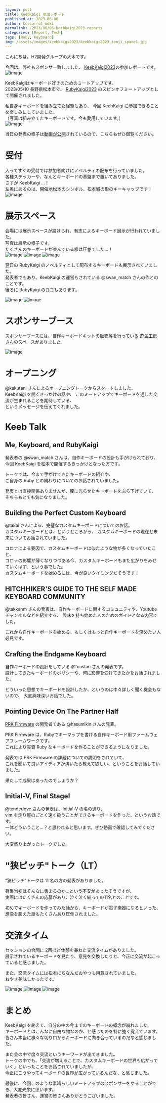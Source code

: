 ```yaml
---
layout: post
title: KeebKaigi 参加レポート
published_at: 2023-06-06
author: kcscarrot-ooki
permalink: /2023/06/06-keebkaigi2023-reports
categories: [Report, Tech]
tags: [Ruby, Keyboard]
img: /assets/images/keebkaigi2023/keebkaigi2023_tenji_space1.jpg
---
```


こんにちは。H2開発グループの大木です。  

今回は、弊社もスポンサー致しました、
[KeebKaigi2023](https://keebkaigi.org/2023/)の参加レポートです。  
![image](/assets/images/keebkaigi2023/keebkaigi2023_sponsors.jpg)

KeebKaigiはキーボード好きのためのミートアップです。  
2023/05/10 長野県松本市で、
[RubyKaigi2023](https://rubykaigi.org/2023) のスピンオフミートアップとして開催されました。  

私自身キーボードを組み立てた経験もあり、
今回 KeebKaigi に参加できることを楽しみにしていました。  
（写真は組み立てたキーボードです。今も愛用しています。）  
![image](/assets/images/keebkaigi2023/keebkaigi2023_my_key.jpg)


当日の発表の様子は[動画が公開](https://www.youtube.com/watch?v=Lk3-5ceJz4Y&t=1s)されているので、こちらもぜひ御覧ください。

# 受付
入ってすぐの受付では参加者向けにノベルティの配布を行っていました。  
各種ステッカーや、なんとキーボードの基盤まで置いてありました。  
さすが KeebKaigi …！  
左奥にあるのは、開催地松本のシンボル、松本城の形のキーキャップです！  
![image](/assets/images/keebkaigi2023/keebkaigi2023_reception.JPG)

# 展示スペース
会場には展示スペースが設けられ、有志によるキーボード展示が行われていました。  
写真は展示の様子です。  
たくさんのキーボードが並んでいる様は圧巻でした…！  
![image](/assets/images/keebkaigi2023/keebkaigi2023_tenji_space1.jpg)
![image](/assets/images/keebkaigi2023/keebkaigi2023_tenji_space2.jpg)
![image](/assets/images/keebkaigi2023/keebkaigi2023_tenji_space3.jpg)

翌日の RubyKaigi のノベルティとして配布するキーボードも展示されていました。  
発表者でもあり、KeebKaigi の運営もされている @swan_match さんの作とのことです。  
後ろに RubyKaigi のロゴもあります。

![image](/assets/images/keebkaigi2023/keebkaigi2023_rubykaigi_key1.jpg)
![image](/assets/images/keebkaigi2023/keebkaigi2023_rubykaigi_key2.jpg)


# スポンサーブース
スポンサーブースには、自作キーボードキットの販売等を行っている [遊舎工房さん](https://yushakobo.jp/)のスペースがありました。  

![image](/assets/images/keebkaigi2023/keebkaigi2023_yuusha.jpg)


# オープニング
@kakutani さんによるオープニングトークからスタートしました。  
KeebKaigi を開くきっかけの話や、
このミートアップでキーボードを通した交流が生まれることを期待している、  
というメッセージを伝えてくれました。

# Keeb Talk
## Me, Keyboard, and RubyKaigi
発表者の @swan_match さんは、自作キーボードの設計も手がけられており、  
今回 KeebKaigi を松本で開催するきっかけとなった方です。  

トークでは、今まで手がけてきたキーボードの紹介や、  
ご自身の Ruby との関わりについてのお話されていました。  

発表とは直接関係ありませんが、腰に光らせたキーボードをぶら下げていて、  
そちらもとても気になりました。  

## Building the Perfect Custom Keyboard
@takai さんによる、完璧なカスタムキーボードについてのお話。  
カスタムキーボードとは、というところから、
カスタムキーボードの現在と未来についてお話されていました。  

コロナによる要因で、カスタムキーボードは似たような物が多くなっていたこと、  
コロナの影響が薄くなりつつある今、カスタムキーボードもまた広がりをみせていくはず、という事でした。  
カスタムキーボードを始めるには、今が良いタイミングだそうです！


## HITCHHIKER'S GUIDE TO THE SELF MADE KEYBOARD COMMUNITY
@takkanm さんの発表は、自作キーボードに関するコミュニティや、Youtube チャンネルなどを紹介する、
興味を持ち始めた人のためのガイドとなる内容でした。  

これから自作キーボードを始める、もしくはもっと自作キーボードを深めたい人必見です。


## Crafting the Endgame Keyboard
自作キーボードの設計をしている @foostan さんの発表です。  
設計してきたキーボードのポリシーや、何に影響を受けてきたかをお話されました。

どういった思想でキーボードを設計したか、というのは中々詳しく聞く機会もないので、
大変興味深いお話でした。  


## Pointing Device On The Partner Half
[PRK Firmware](https://github.com/picoruby/prk_firmware) の開発者である @hasumikin さんの発表。  

PRK Firmware は、Rubyでキーマップを書ける自作キーボード用ファームウェアフレームワークです。  
これにより実質 Ruby なキーボードを作ることができるようになりました。  

発表では PRK Firmware の課題についての説明をされていて、  
これを聞いて良いアイディアが沸いたら教えて欲しい、ということをお話していました。  

果たして成果はあったのでしょうか？


## Initial-V, Final Stage!
@tenderlove さんの発表は、Initial-V の名の通り、  
vim を走り屋のごとく速く扱うことができるキーボードを作った、というお話です。  
一体どういうこと…？と思われると思います。ぜひ動画で確認してみてください。  

大変盛り上がったトークでした。


# "狭ピッチ"トーク（LT）
"狭ピッチ"トークは 11 名の方の発表がありました。  

募集当初はそんなに集まるのか…という不安があったそうですが、  
実際にはたくさんの応募があり、泣く泣く絞っての11名とのことです。  

初めてキーボードを作ってみた話から、キーボードが電子楽器になるといった、
想像を超えた話もたくさんあり圧倒されました。


# 交流タイム
セッションの合間に 2回ほど休憩を兼ねた交流タイムがありました。  
展示されているキーボードを見たり、意見を交換したりと、今正に交流が起こっていると感じました。

また、交流タイムには松本にちなんだおやつも用意されていました。  
おやき美味しかったです。

![image](/assets/images/keebkaigi2023/keebkaigi2023_sweets1.jpg)
![image](/assets/images/keebkaigi2023/keebkaigi2023_sweets2.jpg)
![image](/assets/images/keebkaigi2023/keebkaigi2023_sweets3.jpg)

# まとめ
KeebKaigi を終えて、自分の中の今までのキーボードの概念が崩れました。  
キーボードとはこんなに自由な物なのか、と感じたのを特に強く覚えています。  
皆さん本当に様々な切り口からキーボードに向き合っているのだなと感じました。    

また会の中で度々交流というキーワードが出てきました。  
トークの中でも、「交流が増えることで、カスタムキーボードの世界も広がっていく」といったことをお話されていましたが、  
今正にこうやってキーボードの世界が広がっているんだな、と感じました。

最後に、今回このような素晴らしいミートアップのスポンサーをすることができ、大変光栄に思います。  
発表者の皆さん、運営の皆さんありがとうございました。
